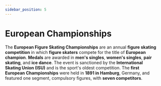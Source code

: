 ```yaml
---
sidebar_position: 5
---
```


# European Championships

The **European Figure Skating Championships** are an annual **figure skating competition**
in which **figure skaters** compete for the title of **European champion**.
**Medals** are awarded in **men's singles**, **women's singles**, **pair skating**, and **ice dance**.
The event is sanctioned by the **International Skating Union (ISU)** and is the sport's oldest competition.
The **first European Championships** were held in **1891 in Hamburg**,
Germany, and featured one segment, compulsory figures, with **seven competitors**.